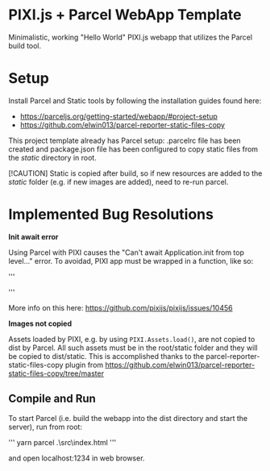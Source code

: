 # PIXI.js + Parcel WebApp Template

Minimalistic, working "Hello World" PIXI.js webapp that utilizes the Parcel build tool.

# Setup

Install Parcel and Static tools by following the installation guides found here:

- https://parceljs.org/getting-started/webapp/#project-setup
- https://github.com/elwin013/parcel-reporter-static-files-copy

This project template already has Parcel setup:  .parcelrc file has been created and package.json file has been configured to copy static files from the _static_ directory in root.

[!CAUTION]
Static is copied after build, so if new resources are added to the _static_ folder (e.g. if new images are added), need to re-run parcel.

# Implemented Bug Resolutions

**Init await error**

Using Parcel with PIXI causes the "Can't await Application.init from top level..." error.  To avoidad, PIXI app must be wrapped in a function, like so:

'''
<script type="module">
    (async () => {
        const app = new PIXI.Application();
        ...
    })();
</script>
'''

More info on this here: https://github.com/pixijs/pixijs/issues/10456

**Images not copied**

Assets loaded by PIXI, e.g. by using `PIXI.Assets.load()`, are not copied to dist by Parcel. All such assets must be in the root/static folder and they will be copied to dist/static.  This is accomplished thanks to the parcel-reporter-static-files-copy plugin from https://github.com/elwin013/parcel-reporter-static-files-copy/tree/master

## Compile and Run

To start Parcel (i.e. build the webapp into the dist directory and start the server), run from root:

'''
yarn parcel .\src\index.html
'''

and open localhost:1234 in web browser.


